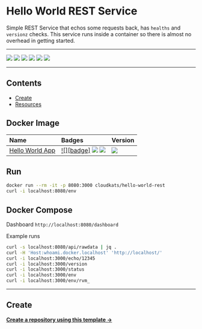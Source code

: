 # Hello World REST Service

Simple REST Service that echos some requests back, has `healths` and `versionz` checks. This service runs inside a container so there is almost no overhead in getting started.

---

![](https://img.shields.io/github/commit-activity/m/cloudkats/hello-world-rest)
![](https://img.shields.io/github/last-commit/cloudkats/hello-world-rest)
[![](https://img.shields.io/github/license/ivankatliarchuk/.github)](https://github.com/ivankatliarchuk/.github/LICENCE)
[![](https://img.shields.io/github/languages/code-size/cloudkats/hello-world-rest)](https://github.com/cloudkats/hello-world-rest)
[![](https://img.shields.io/github/repo-size/cloudkats/hello-world-rest)](https://github.com/cloudkats/hello-world-rest)
![](https://img.shields.io/github/languages/top/cloudkats/hello-world-rest?color=green&logo=markdown&logoColor=blue)

---

<!-- START doctoc generated TOC please keep comment here to allow auto update -->
<!-- DON'T EDIT THIS SECTION, INSTEAD RE-RUN doctoc TO UPDATE -->
## Contents

- [Create](#create)
- [Resources](#resources)

<!-- END doctoc generated TOC please keep comment here to allow auto update -->

## Docker Image

|  Name    | Badges  | Version |
|:---------|:----------|:-----------|
| [Hello World App](./Dockerfile) | [![][badge]][badge.yml] [![][docker.pulls]][docker.pulls] ![][docker.size] | [![][docker.version]][docker.version] |

## Run

```sh
docker run --rm -it -p 8080:3000 cloudkats/hello-world-rest
curl -i localhost:8080/env
```

## Docker Compose

Dashboard `http://localhost:8080/dashboard`

Example runs

```sh
curl -s localhost:8080/api/rawdata | jq .
curl -H 'Host:whoami.docker.localhost' 'http://localhost/'
curl -i localhost:3000/echo/12345
curl -i localhost:3000/version
curl -i localhost:3000/status
curl -i localhost:3000/env
curl -i localhost:3000/env/rvm_
```

---

## Create

[**Create a repository using this template →**][template.generate]

<!-- resources -->
[template.generate]: https://github.com/cloudkats/hello-world-rest/generate
[code-style.badge]: https://img.shields.io/badge/code_style-prettier-ff69b4.svg?style=flat-square

[badge.yml]: https://github.com/cloudkats/hello-world-rest/actions?query=workflow%3Adocker.build-push
[docker.pulls]: https://img.shields.io/docker/pulls/cloudkats/hello-world-rest?color=green&logo=docker&logoColor=#aae5ed&style=flat-square
[docker.size]: https://img.shields.io/docker/image-size/cloudkats/hello-world-rest
[docker.version]: https://img.shields.io/docker/v/cloudkats/hello-world-rest?color=green&logo=docker&logoColor=#aae5ed&style=flat-square
